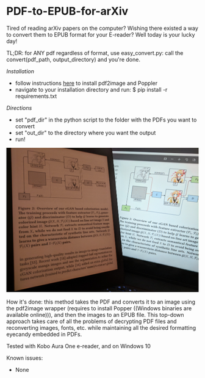 # PDF-to-EPUB-for-arXiv

Tired of reading arXiv papers on the computer? Wishing there existed a way to convert them to EPUB format for your E-reader? Well today is your lucky day! 

TL;DR: for ANY pdf regardless of format, use easy_convert.py: call the convert(pdf_path, output_directory) and you're done.

*Installation*

- follow instructions [here](https://github.com/Belval/pdf2image) to install pdf2image and Poppler
- navigate to your installation directory and run:
$ pip install -r requirements.txt

*Directions*
- set "pdf_dir" in the python script to the folder with the PDFs you want to convert
- set "out_dir" to the directory where you want the output
- run!


![alt text](https://github.com/ConsciousMachines/PDF-to-EPUB-for-arXiv/blob/master/example.jpg)

How it's done: 
this method takes the PDF and converts it to an image using the pdf2image wrapper (requires to install Popper ((Windows binaries are available online))), and then the images to an EPUB file. This top-down approach takes care of all the problems of decrypting PDF files and reconverting images, fonts, etc. while maintaining all the desired formatting eyecandy embedded in PDFs. 



Tested with Kobo Aura One e-reader, and on Windows 10

Known issues: 
- None
